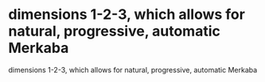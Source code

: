 # dimensions 1-2-3, which allows for natural, progressive, automatic Merkaba

dimensions 1-2-3, which allows for natural, progressive, automatic Merkaba